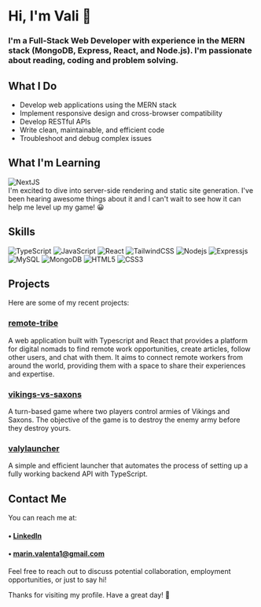 # Hi, I'm Vali 👋
### I'm a Full-Stack Web Developer with experience in the MERN stack (MongoDB, Express, React, and Node.js). I'm passionate about reading, coding and problem solving.

## What I Do
- Develop web applications using the MERN stack
- Implement responsive design and cross-browser compatibility
- Develop RESTful APIs
- Write clean, maintainable, and efficient code
- Troubleshoot and debug complex issues

## What I'm Learning
 
![NextJS](https://img.shields.io/badge/next.js-000000?style=for-the-badge&logo=nextdotjs&logoColor=white) <br/> 
 I'm excited to dive into server-side rendering and static site generation. I've been hearing awesome things about it and I can't wait to see how it can help me level up my game! 😀

##  Skills
![TypeScript](https://img.shields.io/badge/-TypeScript-black?style=flat-square&logo=typescript)
![JavaScript](https://img.shields.io/badge/-JavaScript-black?style=flat-square&logo=javascript)
![React](https://img.shields.io/badge/-React-black?style=flat-square&logo=react)
![TailwindCSS](https://img.shields.io/badge/-TailwindCSS-black?style=flat-square&logo=tailwindcss)
![Nodejs](https://img.shields.io/badge/-NodeJS-black?style=flat-square&logo=Node.js)
![Expressjs](https://img.shields.io/badge/-ExpressJS-black?style=flat-square&logo=Express)
![MySQL](https://img.shields.io/badge/-MySQL-black?style=flat-square&logo=mysql)
![MongoDB](https://img.shields.io/badge/-MongoDB-black?style=flat-square&logo=mongodb)
![HTML5](https://img.shields.io/badge/-HTML5-black?style=flat-square&logo=html5)
![CSS3](https://img.shields.io/badge/-CSS3-black?style=flat-square&logo=css3&logoColor=3D78FF)



## Projects
 Here are some of my recent projects:

### [remote-tribe](https://github.com/remote-tribe/remote-tribe-client) 
A web application built with Typescript and  React that provides a platform for digital nomads to find remote work opportunities, create articles, follow other users, and chat with them. It aims to connect remote workers from around the world, providing them with a space to share their experiences and expertise.
### [vikings-vs-saxons](https://github.com/valyy151/vikings-vs-saxons) 
A turn-based game where two players control armies of Vikings and Saxons. The objective of the game is to destroy the enemy army before they destroy yours.
### [valylauncher](https://github.com/valyy151/valylauncher)
A simple and efficient launcher that automates the process of setting up a fully working backend API with TypeScript.


## Contact Me
You can reach me at: 

#### • [LinkedIn](https://www.linkedin.com/in/marin-valenta) 
#### • marin.valenta1@gmail.com


Feel free to reach out to discuss potential collaboration, employment opportunities, or just to say hi!

Thanks for visiting my profile. Have a great day! 👋
